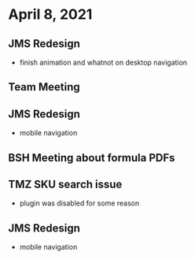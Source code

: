 # April 8, 2021

## JMS Redesign
- finish animation and whatnot on desktop navigation

## Team Meeting

## JMS Redesign
- mobile navigation

## BSH Meeting about formula PDFs

## TMZ SKU search issue
- plugin was disabled for some reason

## JMS Redesign
- mobile navigation